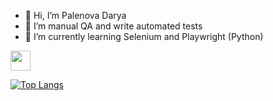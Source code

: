- 👋 Hi, I’m Palenova Darya
- 👀 I’m manual QA and write automated tests
- 🌱 I’m currently learning Selenium and Playwright (Python)



  
<img src="https://simpleicons.org/?modal=icon&q=renpy" height="32"></img> 

[![Top Langs](https://github-readme-stats.vercel.app/api/top-langs/?username=Curasao)](https://github.com/Curasao/github-readme-stats)

<!---
Curasao/Curasao is a ✨ special ✨ repository because its `README.md` (this file) appears on your GitHub profile.
You can click the Preview link to take a look at your changes.
--->
